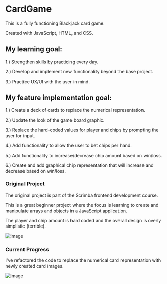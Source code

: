 # CardGame

This is a fully functioning Blackjack card game.

Created with JavaScript, HTML, and CSS.

## My learning goal:

1.) Strengthen skills by practicing every day.

2.) Develop and implement new functionality beyond the base project.

3.) Practice UX/UI with the user in mind.

## My feature implementation goal:

1.) Create a deck of cards to replace the numerical representation.

2.) Update the look of the game board graphic.

3.) Replace the hard-coded values for player and chips by prompting the user for input.

4.) Add functionality to allow the user to bet chips per hand.

5.) Add functionality to increase/decrease chip amount based on win/loss.

6.) Create and add graphical chip representation that will increase and decrease based on win/loss.

### Original Project

The original project is part of the Scrimba frontend development course.

This is a great beginner project where the focus is learning to create
and manipulate arrays and objects in a JavaScript application.

The player and chip amount is hard coded and the overall design is overly simplistic (terrible).

![image](https://user-images.githubusercontent.com/18030411/216395657-c5172822-dc81-4ee8-b731-e67bbf5d8f3d.png)


### Current Progress
I've refactored the code to replace the numerical card representation with newly created card images.

![image](https://user-images.githubusercontent.com/18030411/216712770-019993ac-480e-4fcc-9f77-ba2ba477e482.png)
